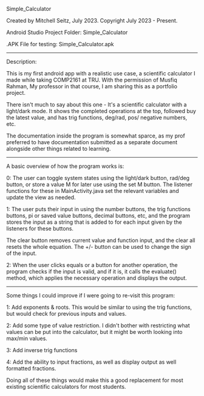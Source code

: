 Simple_Calculator

Created by Mitchell Seitz, July 2023.
Copyright July 2023 - Present. 

Android Studio Project Folder: Simple_Calculator

.APK File for testing: Simple_Calculator.apk
__________________________________________________________________________

Description:

This is my first android app with a realistic use case, a scientific 
calculator I made while taking COMP2161 at TRU. With the permission 
of Musfiq Rahman, My professor in that course, I am sharing this as 
a portfolio project. 

There isn't much to say about this one - It's a scientific calculator
with a light/dark mode. It shows the completed operations at the top,
followed buy the latest value, and has trig functions, deg/rad, pos/
negative numbers, etc. 

The documentation inside the program is somewhat sparce, as my prof 
preferred to have documentation submitted as a separate document
alongside other things related to learning.
__________________________________________________________________________

A basic overview of how the program works is:

0: The user can toggle system states using the light/dark 
button, rad/deg button, or store a value M for later use 
using the set M button. The listener functions for these in 
MainActivity.java set the relevant variables and update the 
view as needed.

1: The user puts their input in using the number buttons, the 
trig functions buttons, pi or saved value buttons, decimal buttons, 
etc, and the program stores the input as a string that is added to for 
each input given by the listeners for these buttons.

The clear button removes current value and function input, and 
the clear all resets the whole equation. The +/- button can be 
used to change the sign of the input.

2: When the user clicks equals or a button for another operation, 
the program checks if the input is valid, and if it is, it calls 
the evaluate() method, which applies the necessary operation and 
displays the output. 
__________________________________________________________________________

Some things I could improve if I were going to re-visit this program:

1: Add exponents & roots. This would be similar to using the trig functions, 
but would check for previous inputs and values. 

2: Add some type of value restriction. I didn't bother with restricting 
what values can be put into the calculator, but it might be worth looking 
into max/min values. 

3: Add inverse trig functions

4: Add the ability to input fractions, as well as display output as well 
formatted fractions. 

Doing all of these things would make this a good replacement for most 
existing scientific calculators for most students.
